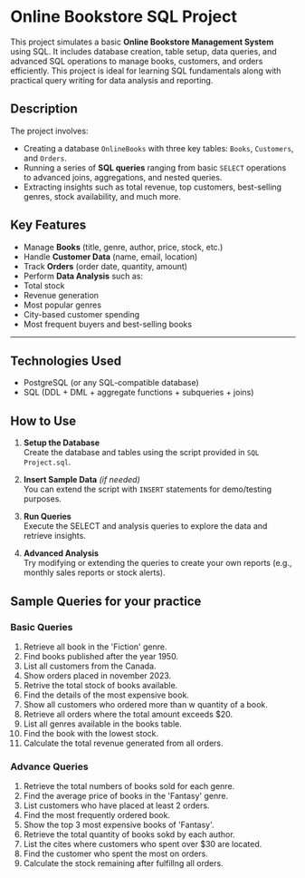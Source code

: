 #  Online Bookstore SQL Project

This project simulates a basic **Online Bookstore Management System** using SQL. It includes database creation, table setup, data queries, and advanced SQL operations to manage books, customers, and orders efficiently. This project is ideal for learning SQL fundamentals along with practical query writing for data analysis and reporting.


##  Description

The project involves:
- Creating a database `OnlineBooks` with three key tables: `Books`, `Customers`, and `Orders`.
- Running a series of **SQL queries** ranging from basic `SELECT` operations to advanced joins, aggregations, and nested queries.
- Extracting insights such as total revenue, top customers, best-selling genres, stock availability, and much more.


## Key Features

- Manage **Books** (title, genre, author, price, stock, etc.)
-  Handle **Customer Data** (name, email, location)
-  Track **Orders** (order date, quantity, amount)
-  Perform **Data Analysis** such as:
  - Total stock
  - Revenue generation
  - Most popular genres
  - City-based customer spending
  - Most frequent buyers and best-selling books

---

##  Technologies Used

- PostgreSQL (or any SQL-compatible database)
- SQL (DDL + DML + aggregate functions + subqueries + joins)


##  How to Use

1. **Setup the Database**  
   Create the database and tables using the script provided in `SQL Project.sql`.

2. **Insert Sample Data** *(if needed)*  
   You can extend the script with `INSERT` statements for demo/testing purposes.

3. **Run Queries**  
   Execute the SELECT and analysis queries to explore the data and retrieve insights.

4. **Advanced Analysis**  
   Try modifying or extending the queries to create your own reports (e.g., monthly sales reports or stock alerts).


## Sample Queries for your practice
### Basic Queries
1) Retrieve all book in the 'Fiction' genre.
2) Find books published after the year 1950.
3) List all customers from the Canada.
4) Show orders placed in november 2023.
5) Retrive the total stock of books available.
6) Find the details of the most expensive book.
7) Show all customers who ordered more than w quantity of a book.
8) Retrieve all orders where the total amount exceeds $20.
9) List all genres available in the books table.
10) Find the book with the lowest stock.
11) Calculate the total revenue generated from all orders.
### Advance Queries
1) Retrieve the total numbers of books sold for each genre.
2) Find the average price of books in the 'Fantasy' genre.
3) List customers who have placed at least 2 orders.
4) Find the most frequently ordered book.
5) Show the top 3 most expensive books of 'Fantasy'.
6) Retrieve the total quantity of books sokd by each author.
7) List the cites where customers who spent over $30 are located.
8) Find the customer who spent the most on orders.
9) Calculate the stock remaining after fulfillng all orders.

